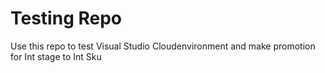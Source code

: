 # Testing Repo
Use this repo to test Visual Studio Cloudenvironment and make promotion for Int stage to Int Sku
